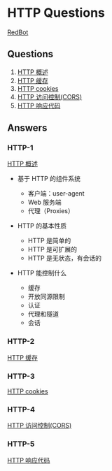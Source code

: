 # HTTP Questions

[RedBot](https://redbot.org/)

## Questions

1.  [HTTP 概述](#http-1)
1.  [HTTP 缓存](#http-2)
1.  [HTTP cookies](#http-3)
1.  [HTTP 访问控制(CORS)](#http-4)
1.  [HTTP 响应代码](#http-5)

## Answers

### HTTP-1

[HTTP 概述](https://developer.mozilla.org/zh-CN/docs/Web/HTTP/Overview)

- 基于 HTTP 的组件系统

  - 客户端：user-agent
  - Web 服务端
  - 代理（Proxies）

- HTTP 的基本性质

  - HTTP 是简单的
  - HTTP 是可扩展的
  - HTTP 是无状态，有会话的

- HTTP 能控制什么
  - 缓存
  - 开放同源限制
  - 认证
  - 代理和隧道
  - 会话

### HTTP-2

[HTTP 缓存](https://developer.mozilla.org/zh-CN/docs/Web/HTTP/Caching_FAQ)

### HTTP-3

[HTTP cookies](https://developer.mozilla.org/zh-CN/docs/Web/HTTP/Cookies)

### HTTP-4

[HTTP 访问控制(CORS)](https://developer.mozilla.org/zh-CN/docs/Web/HTTP/Access_control_CORS)

### HTTP-5

[HTTP 响应代码](https://developer.mozilla.org/zh-CN/docs/Web/HTTP/Status)
